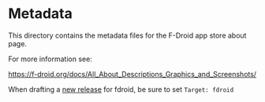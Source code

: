 # Metadata

This directory contains the metadata files for the F-Droid app store about page. 

For more information see: 

https://f-droid.org/docs/All_About_Descriptions_Graphics_and_Screenshots/

When drafting a [new release](https://github.com/jithware/brethap/releases/new) for fdroid, be sure to set ```Target: fdroid```